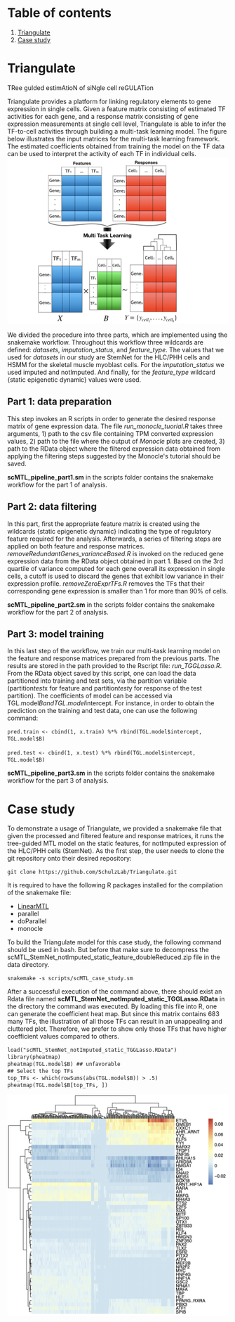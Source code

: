 # Table of contents
1. [Triangulate](#Triangulate)
2. [Case study](#case-study)
# Triangulate
TRee guIded estimAtioN of siNgle cell reGULATion

Triangulate provides a platform for linking regulatory elements to gene expression in single cells. Given a feature matrix consisting of estimated TF activities for each gene, and a response matrix consisting of gene expression measurements at single cell level, Triangulate is able to infer the TF-to-cell activities through building a multi-task learning model. The figure below illustrates the input matrices for the multi-task learning framework. The estimated coefficients obtained from training the model on the TF data can be used to interpret the activity of each TF in individual cells.
![Triangulate](https://github.com/SchulzLab/Triangulate/blob/master/images/triangulate.001.png)

We divided the procedure into three parts, which are implemented using the snakemake workflow.
Throughout this workflow three wildcards are defined: *datasets*, *imputation\_status*, and *feature\_type*. The values that we used for *datasets* in our study are StemNet for the HLC/PHH cells and HSMM for the skeletal muscle myoblast cells.
For the *imputation\_status* we used imputed and notImputed. And finally, for the *feature\_type* wildcard {static epigenetic dynamic} values were used.
## Part 1: data preparation
This step invokes an R scripts in order to generate the desired response matrix of gene expression data. The file *run\_monocle\_tuorial\.R* takes three arguments, 1) path to the csv file containing TPM converted expression values, 2) path to the file where the output of _Monocle_ plots are created, 3) path to the RData object where the filtered expression data obtained from applying the filtering steps suggested by the Monocle's tutorial should be saved.

**scMTL\_pipeline\_part1.sm** in the scripts folder contains the snakemake workflow for the part 1 of analysis.
## Part 2: data filtering
In this part, first the appropriate feature matrix is created using the wildcards {static epigenetic dynamic} indicating the type of regulatory feature required for the analysis. Afterwards, a series of filtering steps are applied on both feature and response matrices. 
*removeRedundantGenes\_varianceBased.R* is invoked on the reduced gene expression data from the RData object obtained in part 1. Based on the 3rd quartile of variance computed for each gene overall its expression in single cells, a cutoff is used to discard the genes that exhibit low variance in their expression profile.
*removeZeroExprTFs.R* removes the TFs that their corresponding gene expression is smaller than 1 for more than 90\% of cells.

**scMTL\_pipeline\_part2.sm** in the scripts folder contains the snakemake workflow for the part 2 of analysis.
## Part 3: model training
In this last step of the workflow, we train our multi-task learning model on the feature and response matrices prepared from the previous parts. The results are stored in the path provided to the Rscript file: *run\_TGGLasso.R*. From the RData object saved by this script, one can load the data partitioned into training and test sets, via the partition variable (partition$test$x for feature and partition$test$y for response of the test partition). The coefficients of model can be accessed via TGL.model$B and TGL.model$intercept. For instance, in order to obtain the prediction on the training and test data, one can use the following command:
```{r}
pred.train <- cbind(1, x.train) %*% rbind(TGL.model$intercept, TGL.model$B)

pred.test <- cbind(1, x.test) %*% rbind(TGL.model$intercept, TGL.model$B)
```
**scMTL\_pipeline\_part3.sm** in the scripts folder contains the snakemake workflow for the part 3 of analysis.

# Case study <a name="case-study"></a>
To demonstrate a usage of Triangulate, we provided a snakemake file that given the processed and filtered feature and response matrices, it runs the tree-guided MTL model on the static features, for notImputed expression of the HLC/PHH cells (StemNet).
As the first step, the user needs to clone the git repository onto their desired repository:
```console
git clone https://github.com/SchulzLab/Triangulate.git
```
It is required to have the following R packages installed for the compilation of the snakemake file:
* [LinearMTL](github.com/tohein/LinearMTL)
* parallel
* doParallel
* monocle

To build the Triangulate model for this case study, the following command should be used in bash. But before that make sure to decompress the scMTL\_StemNet\_notImputed\_static\_feature\_doubleReduced.zip file in the data directory.
```console
snakemake -s scripts/scMTL_case_study.sm
```
After a successful execution of the command above, there should exist an Rdata file named **scMTL\_StemNet\_notImputed\_static_TGGLasso.RData** in the directory the command was executed. By loading this file into R, one can generate the coefficient heat map. But since this matrix contains 683 many TFs, the illustration of all those TFs can result in an unappealing and cluttered plot. Therefore, we prefer to show only those TFs that have higher coefficient values compared to others.
```{r}
load("scMTL_StemNet_notImputed_static_TGGLasso.RData")
library(pheatmap)
pheatmap(TGL.model$B) ## unfavorable
## Select the top TFs
top_TFs <- which(rowSums(abs(TGL.model$B)) > .5)
pheatmap(TGL.model$B[top_TFs, ])
```
![top\_TF\_coefficients](https://github.com/SchulzLab/Triangulate/blob/master/images/topTFs_coef.png)
